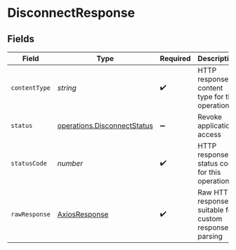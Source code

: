 # DisconnectResponse


## Fields

| Field                                                                             | Type                                                                              | Required                                                                          | Description                                                                       | Example                                                                           |
| --------------------------------------------------------------------------------- | --------------------------------------------------------------------------------- | --------------------------------------------------------------------------------- | --------------------------------------------------------------------------------- | --------------------------------------------------------------------------------- |
| `contentType`                                                                     | *string*                                                                          | :heavy_check_mark:                                                                | HTTP response content type for this operation                                     |                                                                                   |
| `status`                                                                          | [operations.DisconnectStatus](../../../sdk/models/operations/disconnectstatus.md) | :heavy_minus_sign:                                                                | Revoke application access                                                         | success                                                                           |
| `statusCode`                                                                      | *number*                                                                          | :heavy_check_mark:                                                                | HTTP response status code for this operation                                      |                                                                                   |
| `rawResponse`                                                                     | [AxiosResponse](https://axios-http.com/docs/res_schema)                           | :heavy_check_mark:                                                                | Raw HTTP response; suitable for custom response parsing                           |                                                                                   |